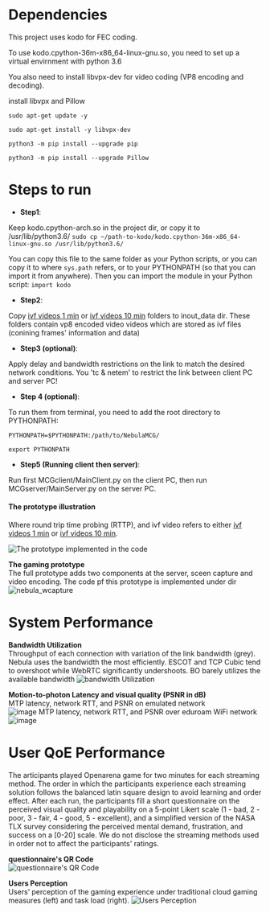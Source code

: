 # Dependencies
This project uses kodo for FEC coding. 

To use kodo.cpython-36m-x86_64-linux-gnu.so, you need to set up a virtual envirnment with python 3.6

You also need to install libvpx-dev for video coding (VP8 encoding and decoding).

install libvpx and Pillow

```sudo apt-get update -y```

```sudo apt-get install -y libvpx-dev```

```python3 -m pip install --upgrade pip```

```python3 -m pip install --upgrade Pillow```

# Steps to run

- **Step1**:

Keep kodo.cpython-arch.so in the project dir, or copy it to /usr/lib/python3.6/
```sudo cp ~/path-to-kodo/kodo.cpython-36m-x86_64-linux-gnu.so /usr/lib/python3.6/```

You can copy this file to the same folder as your Python scripts, or you can copy it to where ```sys.path``` refers, or to your PYTHONPATH (so that you can import it from anywhere).
Then you can import the module in your Python script:
```import kodo```

- **Step2**:

Copy [ivf videos 1 min][1] or [ivf videos 10 min][2] folders to inout_data dir.
These folders contain vp8 encoded video videos which are stored as ivf files (conining frames' information and data)

- **Step3 (optional)**:

Apply delay and bandwidth restrictions on the link to match the desired network conditions.
You 'tc & netem' to restrict the link between client PC and server PC!

- **Step 4 (optional)**:

To run them from terminal, you need to add the root directory to PYTHONPATH:

```PYTHONPATH=$PYTHONPATH:/path/to/NebulaMCG/```

```export PYTHONPATH```

- **Step5 (Running client then server)**:

Run first MCGclient/MainClient.py on the client PC, then run MCGserver/MainServer.py on the server PC.



#### The prototype illustration
Where round trip time probing (RTTP), and ivf video refers to either [ivf videos 1 min][1] or [ivf videos 10 min][2]. 

![The prototype implemented in the code](gamestreaming_prototype.png)
<!-- <img src="gamestreaming_prototype.png"
     alt="The prototype implemented in the code"
     style="float: left; margin-right: 10px;" /> -->

**The gaming prototype** <br>
The full prototype adds two components at the server, sceen capture and video encoding. The code pf this prototype is implemented under dir 
![nebula_wcapture](https://github.com/ahmad-hl/NebulaMCG/tree/master/nebula_wcapture)


# System Performance 
**Bandwidth Utilization**<br>
Throughput of each connection with variation of the link bandwidth (grey). Nebula uses the bandwidth the most efficiently.
ESCOT and TCP Cubic tend to overshoot while WebRTC significantly undershoots. BO barely utilizes the available bandwidth
![bandwidth Utilization](https://user-images.githubusercontent.com/62985331/193544493-cb9b5985-0cae-4cb4-88f0-202689493db6.png)

**Motion-to-photon Latency and visual quality (PSNR in dB)**<br>
 MTP latency, network RTT, and PSNR on emulated network<br>
![image](https://user-images.githubusercontent.com/62985331/193545069-c45ea659-e32d-4055-bcce-781dbcb909ab.png)
MTP latency, network RTT, and PSNR over eduroam WiFi network <br>
![image](https://user-images.githubusercontent.com/62985331/193545489-3e4d2ac9-7197-4bd8-a862-04ac2849050e.png)



# User QoE Performance
The articipants played Openarena game for two minutes for each streaming method. The order in which the participants experience each streaming solution follows the balanced latin square design to avoid learning and order effect.  After each run, the participants fill a short questionnaire on the perceived visual quality and playability on a 5-point Likert scale (1 - bad, 2 - poor, 3 - fair, 4 - good, 5 - excellent), and a simplified version of the NASA TLX survey considering the perceived mental demand, frustration, and success on a [0-20] scale. We do not disclose the streaming methods used in order not to affect the participants' ratings.

**questionnaire's QR Code** <br>
 ![questionnaire's QR Code](https://user-images.githubusercontent.com/62985331/193541350-98b24f0d-deae-49e4-86ca-c6593d46f11a.png)
 
 **Users Perception** <br>
 Users’ perception of the gaming experience under traditional cloud gaming measures (left) and task load (right). 
 ![Users Perception](https://user-images.githubusercontent.com/62985331/193543419-46efe5c8-f836-4e0d-9fcb-f54e2cb03de3.png)



[1]: https://www.dropbox.com/sh/0ad9g4m9ww6ro9z/AACdf4FxtMcdJ0mKwk3ee8Y0a?dl=0
[2]: https://www.dropbox.com/sh/j9lkhs1x331w9z0/AAB_wa7yR8fq0EJH91tpIdz3a?dl=0

